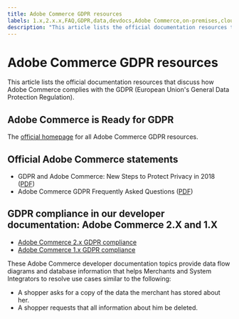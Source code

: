 ```yaml
---
title: Adobe Commerce GDPR resources
labels: 1.x,2.x.x,FAQ,GDPR,data,devdocs,Adobe Commerce,on-premises,cloud infrastructure,Magento Commerce
description: "This article lists the official documentation resources that discuss how Adobe Commerce complies with the GDPR (European Union's General Data Protection Regulation)."
---
```


# Adobe Commerce GDPR resources

This article lists the official documentation resources that discuss how Adobe Commerce complies with the GDPR (European Union's General Data Protection Regulation).

## Adobe Commerce is Ready for GDPR

The [official homepage](https://magento.com/gdpr) for all Adobe Commerce GDPR resources.

## Official Adobe Commerce statements

* GDPR and Adobe Commerce: New Steps to Protect Privacy in 2018 ([PDF](https://magento.com/sites/default/files/Magento-GDPR-Overview.pdf))
* Adobe Commerce GDPR Frequently Asked Questions ([PDF](https://magento.com/sites/default/files/Magento-GDPR-FAQs.pdf))

## GDPR compliance in our developer documentation: Adobe Commerce 2.X and 1.X

* [Adobe Commerce 2.x GDPR compliance](https://devdocs.magento.com/guides/v2.2/architecture/gdpr/magento-2x.html)
* [Adobe Commerce 1.x GDPR compliance](https://devdocs.magento.com/guides/v2.2/architecture/gdpr/magento-1x.html)

These Adobe Commerce developer documentation topics provide data flow diagrams and database information that helps Merchants and System Integrators to resolve use cases similar to the following:

* A shopper asks for a copy of the data the merchant has stored about her.
* A shopper requests that all information about him be deleted. 
